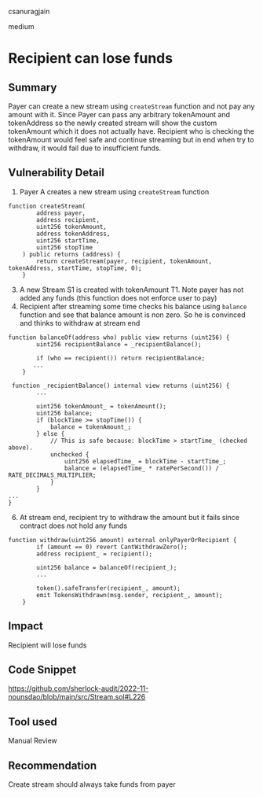 csanuragjain

medium

# Recipient can lose funds

## Summary
Payer can create a new stream using `createStream` function and not pay any amount with it. Since Payer can pass any arbitrary tokenAmount and tokenAddress so the newly created stream will show the custom tokenAmount which it does not actually have. Recipient who is checking the tokenAmount would feel safe and continue streaming but in end when try to withdraw, it would fail due to insufficient funds.

## Vulnerability Detail
1. Payer A creates a new stream using `createStream` function

```solidity
function createStream(
        address payer,
        address recipient,
        uint256 tokenAmount,
        address tokenAddress,
        uint256 startTime,
        uint256 stopTime
    ) public returns (address) {
        return createStream(payer, recipient, tokenAmount, tokenAddress, startTime, stopTime, 0);
    }
```

3. A new Stream S1 is created with tokenAmount T1. Note payer has not added any funds (this function does not enforce user to pay)
4. Recipient after streaming some time checks his balance using `balance` function and see that balance amount is non zero. So he is convinced and thinks to withdraw at stream end

```solidity
function balanceOf(address who) public view returns (uint256) {
        uint256 recipientBalance = _recipientBalance();

        if (who == recipient()) return recipientBalance;
       ...
    }
```

```solidity
 function _recipientBalance() internal view returns (uint256) {
        ...

        uint256 tokenAmount_ = tokenAmount();
        uint256 balance;
        if (blockTime >= stopTime()) {
            balance = tokenAmount_;
        } else {
            // This is safe because: blockTime > startTime_ (checked above).
            unchecked {
                uint256 elapsedTime_ = blockTime - startTime_;
                balance = (elapsedTime_ * ratePerSecond()) / RATE_DECIMALS_MULTIPLIER;
            }
        }
...
}
```

6. At stream end, recipient try to withdraw the amount but it fails since contract does not hold any funds

```solidity
function withdraw(uint256 amount) external onlyPayerOrRecipient {
        if (amount == 0) revert CantWithdrawZero();
        address recipient_ = recipient();

        uint256 balance = balanceOf(recipient_);
        ...

        token().safeTransfer(recipient_, amount);
        emit TokensWithdrawn(msg.sender, recipient_, amount);
    }
```

## Impact
Recipient will lose funds

## Code Snippet
https://github.com/sherlock-audit/2022-11-nounsdao/blob/main/src/Stream.sol#L226

## Tool used
Manual Review

## Recommendation
Create stream should always take funds from payer 
